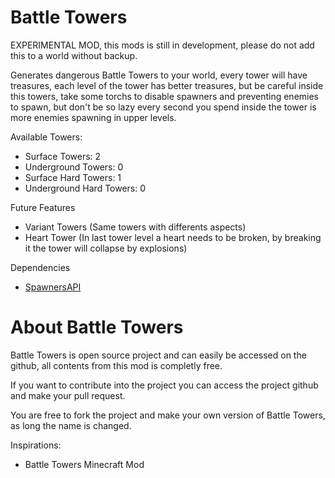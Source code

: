 # Battle Towers
EXPERIMENTAL MOD, this mods is still in development, please do not add this to a world without backup.

Generates dangerous Battle Towers to your world, every tower will have treasures, each level of the tower has better treasures, but be careful inside this towers, take some torchs to disable spawners and preventing enemies to spawn, but don't be so lazy every second you spend inside the tower is more enemies spawning in upper levels.

Available Towers:
- Surface Towers: 2
- Underground Towers: 0
- Surface Hard Towers: 1
- Underground Hard Towers: 0

Future Features
- Variant Towers (Same towers with differents aspects)
- Heart Tower (In last tower level a heart needs to be broken, by breaking it the tower will collapse by explosions)

Dependencies
- [SpawnersAPI](https://mods.vintagestory.at/show/mod/13092)

# About Battle Towers
Battle Towers is open source project and can easily be accessed on the github, all contents from this mod is completly free.

If you want to contribute into the project you can access the project github and make your pull request.

You are free to fork the project and make your own version of Battle Towers, as long the name is changed.

Inspirations:

- Battle Towers Minecraft Mod
